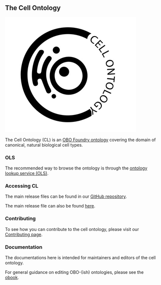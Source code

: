 ## The Cell Ontology

![logo](docs/CL-logo.jpeg)

The Cell Ontology (CL) is an [OBO Foundry ontology](https://obofoundry.org/ontology/cl.html) covering the domain of canonical, natural biological cell types.

### OLS 

The recommended way to browse the ontology is through the [ontology lookup service (OLS)](https://www.ebi.ac.uk/ols/ontologies/cl). 

### Accessing CL

The main release files can be found in our [GitHub repository](https://github.com/obophenotype/cell-ontology).

The main release file can also be found [here](https://raw.githubusercontent.com/obophenotype/cell-ontology/master/cl.owl). 

### Contributing 

To see how you can contribute to the cell ontology, please visit our [Contributing page](https://obophenotype.github.io/cell-ontology/contributing/).

### Documentation

The documentations here is intended for maintainers and editors of the cell ontology.

For general guidance on editing OBO-(ish) ontologies, please see the [obook](https://oboacademy.github.io/obook/).





